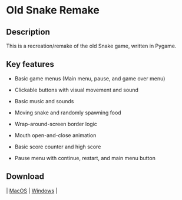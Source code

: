 # Old Snake Remake

## Description

This is a recreation/remake of the old Snake game, written in Pygame.

## Key features

- Basic game menus (Main menu, pause, and game over menu)
- Clickable buttons with visual movement and sound
- Basic music and sounds
  
- Moving snake and randomly spawning food
- Wrap-around-screen border logic
- Mouth open-and-close animation
  
- Basic score counter and high score
- Pause menu with continue, restart, and main menu button

## Download
| [MacOS](https://drive.google.com/file/d/1-OnbmPuhTRLpUcIAnSsQPhe1Y5QK71Vk/view?usp=sharing) | [Windows]() |
